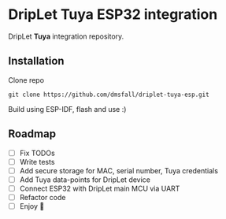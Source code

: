 # DripLet Tuya ESP32 integration

DripLet **Tuya** integration repository.

## Installation

Clone repo

    git clone https://github.com/dmsfall/driplet-tuya-esp.git

Build using ESP-IDF, flash and use :)

## Roadmap

- [ ] Fix TODOs
- [ ] Write tests
- [ ] Add secure storage for MAC, serial number, Tuya credentials
- [ ] Add Tuya data-points for DripLet device
- [ ] Connect ESP32 with DripLet main MCU via UART
- [ ] Refactor code
- [ ] Enjoy 🙈 
